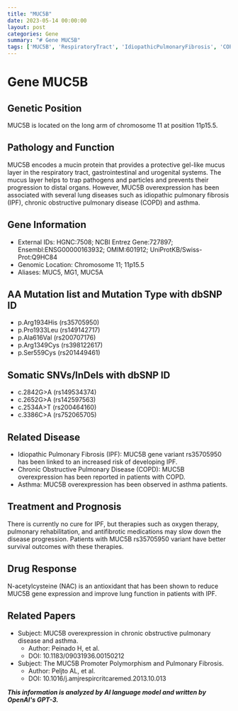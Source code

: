 ```yaml
---
title: "MUC5B"
date: 2023-05-14 00:00:00
layout: post
categories: Gene
summary: "# Gene MUC5B"
tags: ['MUC5B', 'RespiratoryTract', 'IdiopathicPulmonaryFibrosis', 'COPD', 'Asthma', 'GeneExpression', 'Antioxidant', 'NAC']
---
```


# Gene MUC5B

## Genetic Position
MUC5B is located on the long arm of chromosome 11 at position 11p15.5.

## Pathology and Function
MUC5B encodes a mucin protein that provides a protective gel-like mucus layer in the respiratory tract, gastrointestinal and urogenital systems. The mucus layer helps to trap pathogens and particles and prevents their progression to distal organs. However, MUC5B overexpression has been associated with several lung diseases such as idiopathic pulmonary fibrosis (IPF), chronic obstructive pulmonary disease (COPD) and asthma.

## Gene Information
- External IDs: HGNC:7508; NCBI Entrez Gene:727897; Ensembl:ENSG00000163932; OMIM:601912; UniProtKB/Swiss-Prot:Q9HC84
- Genomic Location: Chromosome 11; 11p15.5
- Aliases: MUC5, MG1, MUC5A

## AA Mutation list and Mutation Type with dbSNP ID
- p.Arg1934His (rs35705950)
- p.Pro1933Leu (rs149142717)
- p.Ala616Val (rs200707176)
- p.Arg1349Cys (rs398122617)
- p.Ser559Cys (rs201449461)

## Somatic SNVs/InDels with dbSNP ID
- c.2842G>A (rs149534374)
- c.2652G>A (rs142597563)
- c.2534A>T (rs200464160)
- c.3386C>A (rs752065705)

## Related Disease
- Idiopathic Pulmonary Fibrosis (IPF): MUC5B gene variant rs35705950 has been linked to an increased risk of developing IPF.
- Chronic Obstructive Pulmonary Disease (COPD): MUC5B overexpression has been reported in patients with COPD.
- Asthma: MUC5B overexpression has been observed in asthma patients.

## Treatment and Prognosis
There is currently no cure for IPF, but therapies such as oxygen therapy, pulmonary rehabilitation, and antifibrotic medications may slow down the disease progression. Patients with MUC5B rs35705950 variant have better survival outcomes with these therapies.

## Drug Response
N-acetylcysteine (NAC) is an antioxidant that has been shown to reduce MUC5B gene expression and improve lung function in patients with IPF.

## Related Papers
- Subject: MUC5B overexpression in chronic obstructive pulmonary disease and asthma.
  - Author: Peinado H, et al.
  - DOI: 10.1183/09031936.00150212
- Subject: The MUC5B Promoter Polymorphism and Pulmonary Fibrosis.
  - Author: Peljto AL, et al.
  - DOI: 10.1016/j.amjrespircritcaremed.2013.10.013

**_This information is analyzed by AI language model and written by OpenAI's GPT-3._**